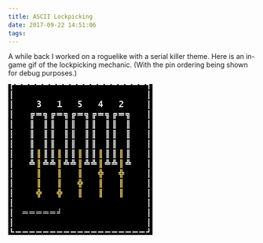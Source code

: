 ```yaml
---
title: ASCII Lockpicking
date: 2017-09-22 14:51:06
tags:
---
```

A while back I worked on a roguelike with a serial killer theme. Here is an in-game gif of the lockpicking mechanic.
(With the pin ordering being shown for debug purposes.)

![lockpick](/images/lockpick.gif)

